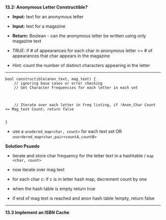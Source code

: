 
**13.2: Anonymous Letter Constructible?**

*  **Input:** text for an anonymous letter
*  **Input:** text for a magazine
*  **Return:** Boolean - can the anonymous letter be written using only magazine text

*   TRUE: if # of appearances for each char in anonymous letter <= # of appearances that char appears in the magazine
*   Hint: count the number of distinct characters appearing in the letter

---

```
bool constructible(anon_text, mag_text) {
    // ignoring base cases or error checking
    // Get Character Frequencies for each letter in each set



    // Iterate over each letter in freq listing, if !Anon_Char Count <= Mag_text Count; return false


}
```


*  use a `unodered_map<char, count>` for each text set OR  `unordered_map<char,pair<countA,countB>`


**Solution Psuedo**

*  iterate and store char frequency for the letter text in a hashtable / `map <char, count>`

*  now iterate over mag text
*  for each char c:  if c is in letter hash map, decrement count by one
*  when the hash table is empty return true
*  if end of mag text is reached and anon hash table !empty, return false


---

**13.3 Implement an ISBN Cache**


